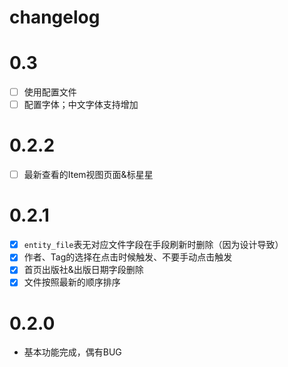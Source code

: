 # changelog

# 0.3
* [ ] 使用配置文件
* [ ] 配置字体；中文字体支持增加

# 0.2.2
* [ ] 最新查看的Item视图页面&标星星

# 0.2.1
* [X] `entity_file`表无对应文件字段在手段刷新时删除（因为设计导致）
* [X] 作者、Tag的选择在点击时候触发、不要手动点击触发
* [X] 首页出版社&出版日期字段删除
* [X] 文件按照最新的顺序排序

# 0.2.0
* 基本功能完成，偶有BUG